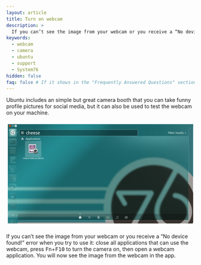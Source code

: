 ```yaml
---
layout: article
title: Turn on webcam
description: >
  If you can’t see the image from your webcam or you receive a “No device found!” error when you try to use it: close all applications that can use the webcam, press <kbd>Fn</kbd>+<kbd>F10</kbd> to turn the camera on, then open a webcam application. You will now see the image from the webcam in the app.
keywords:
  - webcam
  - camera
  - ubuntu
  - support
  - System76
hidden: false
faq: false # If it shows in the "Frequently Answered Questions" section
---
```


Ubuntu includes an simple but great camera booth that you can take funny profile pictures for social media, but it can also be used to test the webcam on your machine.

![Cheese in Dash](/images/webcam/cheese-dash_min.png)

If you can’t see the image from your webcam or you receive a “No device found!” error when you try to use it: close all applications that can use the webcam, press <kbd>Fn</kbd>+<kbd>F10</kbd> to turn the camera on, then open a webcam application. You will now see the image from the webcam in the app.

